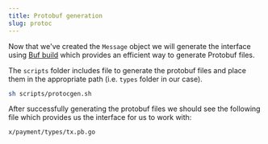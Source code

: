 ```yaml
---
title: Protobuf generation
slug: protoc
---
```


Now that we've created the `Message` object we will generate the interface using [Buf build](https://buf.build/) which provides an efficient way to generate Protobuf files.

The `scripts` folder includes file to generate the protobuf files and place them in the appropriate path (i.e. `types` folder in our case).

```sh
sh scripts/protocgen.sh
```

After successfully generating the protobuf files we should see the following file which provides us the interface for us to work with:

```
x/payment/types/tx.pb.go
```
